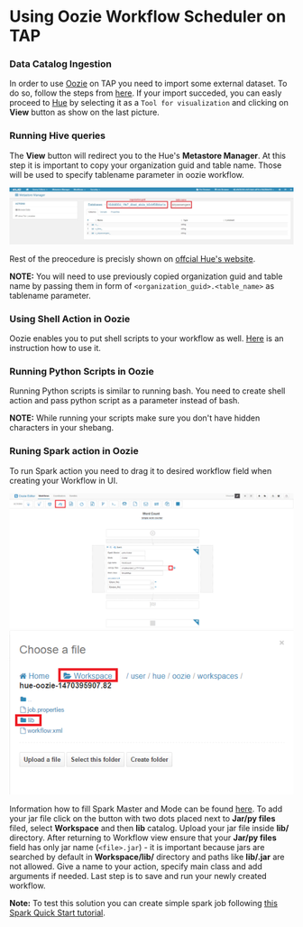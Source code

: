 # Using Oozie Workflow Scheduler on TAP

### Data Catalog Ingestion

In order to use [Oozie](http://oozie.apache.org/) on TAP you need to import some external dataset.
To do so, follow the steps from [here](https://github.com/trustedanalytics/platform-wiki-0.7/wiki/Data-Catalog-Ingestion).
If your import succeded, you can easly proceed to [Hue](http://gethue.com/) by selecting it as a `Tool for visualization` and clicking on **View** button as show on the last picture. 

### Running Hive queries

The **View** button will redirect you to the Hue's **Metastore Manager**. At this step it is important to copy
your organization guid and table name. Those will be used to specify tablename parameter in oozie workflow.

![](https://github.com/pprzekwa/FAQs/blob/DPNG-9509-oozie-usage/images/oozie_man/org_table_copy.jpg)

Rest of the preocedure is precisly shown on [offcial Hue's website](http://gethue.com/new-apache-oozie-workflow-coordinator-bundle-editors/).

**NOTE:** You will need to use previously copied organization guid and table name by passing them in form of `<organization_guid>.<table_name>` as tablename parameter. 

### Using Shell Action in Oozie

Oozie enables you to put shell scripts to your workflow as well. [Here](http://gethue.com/use-the-shell-action-in-oozie/) is an instruction how to use it.

### Running Python Scripts in Oozie

Running Python scripts is similar to running bash. You need to create shell action and pass python script as a parameter instead of bash.

**NOTE:** While running your scripts make sure you don't have hidden characters in your shebang.

### Runing Spark action in Oozie

To run Spark action you need to drag it to desired workflow field when creating your Workflow in UI.

![](https://github.com/pprzekwa/FAQs/blob/DPNG-9509-oozie-usage/images/oozie_man/spark-job-creation.png)
<br />
![](https://github.com/pprzekwa/FAQs/blob/DPNG-9509-oozie-usage/images/oozie_man/upload-path.png)

Information how to fill Spark Master and Mode can be found [here](http://gethue.com/use-the-spark-action-in-oozie/).
To add your jar file click on the button with two dots placed next to **Jar/py files** filed, select **Workspace** and then **lib** catalog. Upload your jar file inside **lib/** directory. After returning to Workflow view ensure that your **Jar/py files** field has only jar name (`<file>.jar`) - it is important because jars are searched by default in **Workspace/lib/** directory and paths like **lib/<your-jar-file>.jar** are not allowed. Give a name to your action, specify main class and add arguments if needed. Last step is to save and run your newly created workflow.

**Note:** To test this solution you can create simple spark job following [this Spark Quick Start tutorial](https://spark.apache.org/docs/1.6.0/quick-start.html#self-contained-applications).













